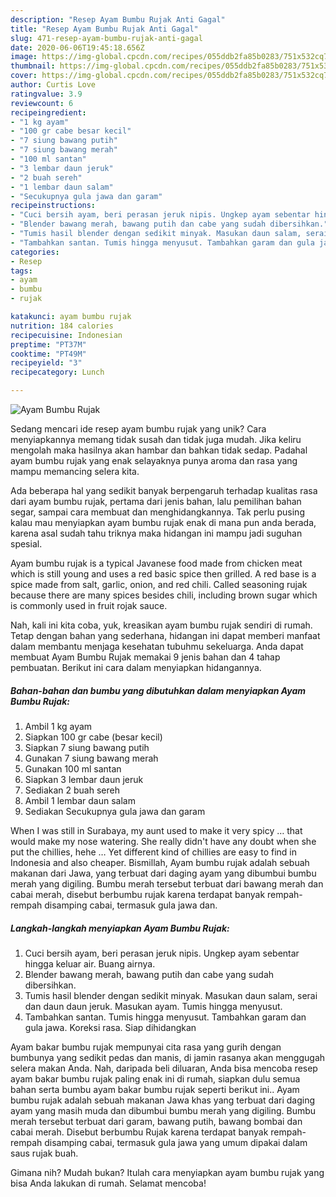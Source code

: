 ```yaml
---
description: "Resep Ayam Bumbu Rujak Anti Gagal"
title: "Resep Ayam Bumbu Rujak Anti Gagal"
slug: 471-resep-ayam-bumbu-rujak-anti-gagal
date: 2020-06-06T19:45:18.656Z
image: https://img-global.cpcdn.com/recipes/055ddb2fa85b0283/751x532cq70/ayam-bumbu-rujak-foto-resep-utama.jpg
thumbnail: https://img-global.cpcdn.com/recipes/055ddb2fa85b0283/751x532cq70/ayam-bumbu-rujak-foto-resep-utama.jpg
cover: https://img-global.cpcdn.com/recipes/055ddb2fa85b0283/751x532cq70/ayam-bumbu-rujak-foto-resep-utama.jpg
author: Curtis Love
ratingvalue: 3.9
reviewcount: 6
recipeingredient:
- "1 kg ayam"
- "100 gr cabe besar kecil"
- "7 siung bawang putih"
- "7 siung bawang merah"
- "100 ml santan"
- "3 lembar daun jeruk"
- "2 buah sereh"
- "1 lembar daun salam"
- "Secukupnya gula jawa dan garam"
recipeinstructions:
- "Cuci bersih ayam, beri perasan jeruk nipis. Ungkep ayam sebentar hingga keluar air. Buang airnya."
- "Blender bawang merah, bawang putih dan cabe yang sudah dibersihkan."
- "Tumis hasil blender dengan sedikit minyak. Masukan daun salam, serai dan daun daun jeruk. Masukan ayam. Tumis hingga menyusut."
- "Tambahkan santan. Tumis hingga menyusut. Tambahkan garam dan gula jawa. Koreksi rasa. Siap dihidangkan"
categories:
- Resep
tags:
- ayam
- bumbu
- rujak

katakunci: ayam bumbu rujak 
nutrition: 184 calories
recipecuisine: Indonesian
preptime: "PT37M"
cooktime: "PT49M"
recipeyield: "3"
recipecategory: Lunch

---
```



![Ayam Bumbu Rujak](https://img-global.cpcdn.com/recipes/055ddb2fa85b0283/751x532cq70/ayam-bumbu-rujak-foto-resep-utama.jpg)

Sedang mencari ide resep ayam bumbu rujak yang unik? Cara menyiapkannya memang tidak susah dan tidak juga mudah. Jika keliru mengolah maka hasilnya akan hambar dan bahkan tidak sedap. Padahal ayam bumbu rujak yang enak selayaknya punya aroma dan rasa yang mampu memancing selera kita.

Ada beberapa hal yang sedikit banyak berpengaruh terhadap kualitas rasa dari ayam bumbu rujak, pertama dari jenis bahan, lalu pemilihan bahan segar, sampai cara membuat dan menghidangkannya. Tak perlu pusing kalau mau menyiapkan ayam bumbu rujak enak di mana pun anda berada, karena asal sudah tahu triknya maka hidangan ini mampu jadi suguhan spesial.

Ayam bumbu rujak is a typical Javanese food made from chicken meat which is still young and uses a red basic spice then grilled. A red base is a spice made from salt, garlic, onion, and red chili. Called seasoning rujak because there are many spices besides chili, including brown sugar which is commonly used in fruit rojak sauce.


Nah, kali ini kita coba, yuk, kreasikan ayam bumbu rujak sendiri di rumah. Tetap dengan bahan yang sederhana, hidangan ini dapat memberi manfaat dalam membantu menjaga kesehatan tubuhmu sekeluarga. Anda dapat membuat Ayam Bumbu Rujak memakai 9 jenis bahan dan 4 tahap pembuatan. Berikut ini cara dalam menyiapkan hidangannya.

<!--inarticleads1-->

##### Bahan-bahan dan bumbu yang dibutuhkan dalam menyiapkan Ayam Bumbu Rujak:

1. Ambil 1 kg ayam
1. Siapkan 100 gr cabe (besar kecil)
1. Siapkan 7 siung bawang putih
1. Gunakan 7 siung bawang merah
1. Gunakan 100 ml santan
1. Siapkan 3 lembar daun jeruk
1. Sediakan 2 buah sereh
1. Ambil 1 lembar daun salam
1. Sediakan Secukupnya gula jawa dan garam


When I was still in Surabaya, my aunt used to make it very spicy … that would make my nose watering. She really didn&#39;t have any doubt when she put the chillies, hehe … Yet different kind of chillies are easy to find in Indonesia and also cheaper. Bismillah, Ayam bumbu rujak adalah sebuah makanan dari Jawa, yang terbuat dari daging ayam yang dibumbui bumbu merah yang digiling. Bumbu merah tersebut terbuat dari bawang merah dan cabai merah, disebut berbumbu rujak karena terdapat banyak rempah-rempah disamping cabai, termasuk gula jawa dan. 

<!--inarticleads2-->

##### Langkah-langkah menyiapkan Ayam Bumbu Rujak:

1. Cuci bersih ayam, beri perasan jeruk nipis. Ungkep ayam sebentar hingga keluar air. Buang airnya.
1. Blender bawang merah, bawang putih dan cabe yang sudah dibersihkan.
1. Tumis hasil blender dengan sedikit minyak. Masukan daun salam, serai dan daun daun jeruk. Masukan ayam. Tumis hingga menyusut.
1. Tambahkan santan. Tumis hingga menyusut. Tambahkan garam dan gula jawa. Koreksi rasa. Siap dihidangkan


Ayam bakar bumbu rujak mempunyai cita rasa yang gurih dengan bumbunya yang sedikit pedas dan manis, di jamin rasanya akan menggugah selera makan Anda. Nah, daripada beli diluaran, Anda bisa mencoba resep ayam bakar bumbu rujak paling enak ini di rumah, siapkan dulu semua bahan serta bumbu ayam bakar bumbu rujak seperti berikut ini.. Ayam bumbu rujak adalah sebuah makanan Jawa khas yang terbuat dari daging ayam yang masih muda dan dibumbui bumbu merah yang digiling. Bumbu merah tersebut terbuat dari garam, bawang putih, bawang bombai dan cabai merah. Disebut berbumbu Rujak karena terdapat banyak rempah-rempah disamping cabai, termasuk gula jawa yang umum dipakai dalam saus rujak buah. 

Gimana nih? Mudah bukan? Itulah cara menyiapkan ayam bumbu rujak yang bisa Anda lakukan di rumah. Selamat mencoba!
